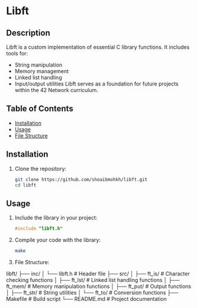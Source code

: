 # Libft

## Description
Libft is a custom implementation of essential C library functions. It includes tools for:
- String manipulation
- Memory management
- Linked list handling
- Input/output utilities
Libft serves as a foundation for future projects within the 42 Network curriculum.

## Table of Contents
- [Installation](#installation)
- [Usage](#usage)
- [File Structure](#File_Structure)

## Installation
1. Clone the repository:
   ```bash
   git clone https://github.com/shoaibmohkh/libft.git
   cd libft
## Usage

1. Include the library in your project:

    ```c
    #include "libft.h"
    ```

2. Compile your code with the library:

    ```bash
    make

9. File Structure:

libft/
├── inc/
│   └── libft.h           # Header file
├── src/
│   ├── ft_is/            # Character checking functions
│   ├── ft_lst/           # Linked list handling functions
│   ├── ft_mem/           # Memory manipulation functions
│   ├── ft_put/           # Output functions
│   ├── ft_str/           # String utilities
│   └── ft_to/            # Conversion functions
├── Makefile              # Build script
└── README.md             # Project documentation
